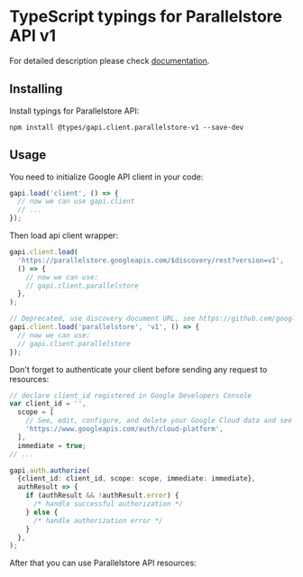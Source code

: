 # TypeScript typings for Parallelstore API v1

For detailed description please check [documentation](https://cloud.google.com/parallelstore).

## Installing

Install typings for Parallelstore API:

```
npm install @types/gapi.client.parallelstore-v1 --save-dev
```

## Usage

You need to initialize Google API client in your code:

```typescript
gapi.load('client', () => {
  // now we can use gapi.client
  // ...
});
```

Then load api client wrapper:

```typescript
gapi.client.load(
  'https://parallelstore.googleapis.com/$discovery/rest?version=v1',
  () => {
    // now we can use:
    // gapi.client.parallelstore
  },
);
```

```typescript
// Deprecated, use discovery document URL, see https://github.com/google/google-api-javascript-client/blob/master/docs/reference.md#----gapiclientloadname----version----callback--
gapi.client.load('parallelstore', 'v1', () => {
  // now we can use:
  // gapi.client.parallelstore
});
```

Don't forget to authenticate your client before sending any request to resources:

```typescript
// declare client_id registered in Google Developers Console
var client_id = '',
  scope = [
    // See, edit, configure, and delete your Google Cloud data and see the email address for your Google Account.
    'https://www.googleapis.com/auth/cloud-platform',
  ],
  immediate = true;
// ...

gapi.auth.authorize(
  {client_id: client_id, scope: scope, immediate: immediate},
  authResult => {
    if (authResult && !authResult.error) {
      /* handle successful authorization */
    } else {
      /* handle authorization error */
    }
  },
);
```

After that you can use Parallelstore API resources: <!-- TODO: make this work for multiple namespaces -->

```typescript

```
